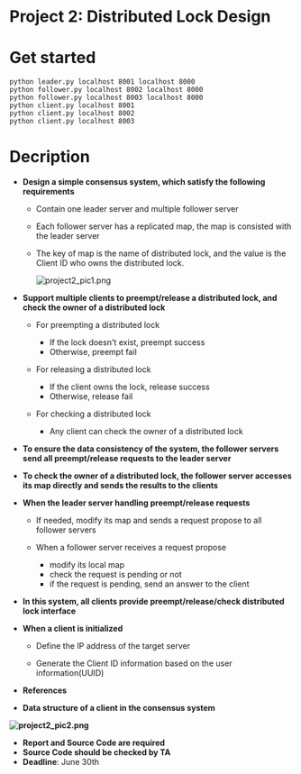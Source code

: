 # Project 2: Distributed Lock Design

# Get started

```shell
python leader.py localhost 8001 localhost 8000 
python follower.py localhost 8002 localhost 8000 
python follower.py localhost 8003 localhost 8000 
python client.py localhost 8001
python client.py localhost 8002
python client.py localhost 8003
```

# Decription

- **Design a simple consensus system, which satisfy the following requirements**

    - Contain one leader server and multiple follower server

    - Each follower server has a replicated map, the map is consisted with the leader server

    - The key of map is the name of distributed lock, and the value is the Client ID who owns the distributed lock.

      ![project2_pic1.png](https://oc.sjtu.edu.cn/courses/28581/files/2256099/preview?verifier=ktB5gAlo4QSRJQbJ1kwH6rKCJcqVYEg4Og0oKWHD)

- **Support multiple clients to preempt/release a distributed lock, and check the owner of a distributed lock**

    - For preempting a distributed lock
        - If the lock doesn't exist, preempt success
        - Otherwise, preempt fail

    - For releasing a distributed lock
        - If the client owns the lock, release success
        - Otherwise, release fail
    - For checking a distributed lock
        - Any client can check the owner of a distributed lock

- **To ensure the data consistency of the system, the follower servers send all preempt/release requests to the leader
  server**

- **To check the owner of a distributed lock, the follower server accesses its map directly and sends the results to the
  clients**

- **When the leader server handling preempt/release requests**

    - If needed, modify its map and sends a request propose to all follower servers

    - When a follower server receives a request propose
        - modify its local map
        - check the request is pending or not
        - if the request is pending, send an answer to the client

- **In this system, all clients provide preempt/release/check distributed lock interface**

- **When a client is initialized**

    - Define the IP address of the target server

    - Generate the Client ID information based on the user information(UUID)

- **References**

- **Data structure of a client in the consensus system**

**![project2_pic2.png](https://oc.sjtu.edu.cn/courses/28581/files/2256100/preview?verifier=ruBau2iuQN4862tdAUgBTnPxVs11MpuzTU7yzGQE)**

- **Report and Source Code are required**
- **Source Code should be checked by TA**
- **Deadline**: June 30th

